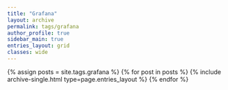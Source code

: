 ```yaml
---
title: "Grafana"
layout: archive
permalink: tags/grafana
author_profile: true
sidebar_main: true
entries_layout: grid
classes: wide
---
```


{% assign posts = site.tags.grafana %} {% for post in posts %} {% include archive-single.html type=page.entries_layout
%} {% endfor %}
